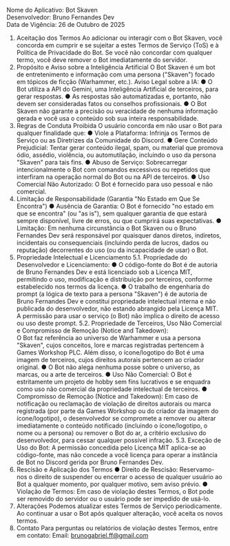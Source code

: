 Nome do Aplicativo: Bot Skaven  
Desenvolvedor: Bruno Fernandes Dev  
Data de Vigência: 26 de Outubro de 2025 
1. Aceitação dos Termos 
Ao adicionar ou interagir com o Bot Skaven, você concorda em cumprir e se sujeitar a 
estes Termos de Serviço (ToS) e à Política de Privacidade do Bot. Se você não concordar 
com qualquer termo, você deve remover o Bot imediatamente do servidor. 
2. Propósito e Aviso sobre a Inteligência Artificial 
O Bot Skaven é um bot de entretenimento e informação com uma persona ("Skaven") 
focado em tópicos de ficção (Warhammer, etc.). 
Aviso Legal sobre a IA: 
● O Bot utiliza a API do Gemini, uma Inteligência Artificial de terceiros, para gerar 
respostas. 
● As respostas são automatizadas e, portanto, não devem ser consideradas fatos 
ou conselhos profissionais. 
● O Bot Skaven não garante a precisão ou veracidade de nenhuma informação 
gerada e você usa o conteúdo sob sua inteira responsabilidade. 
3. Regras de Conduta Proibida 
O usuário concorda em não usar o Bot para qualquer finalidade que: 
● Viole a Plataforma: Infrinja os Termos de Serviço ou as Diretrizes da Comunidade 
do Discord. 
● Gere Conteúdo Prejudicial: Tentar gerar conteúdo ilegal, spam, ou material que 
promova ódio, assédio, violência, ou automutilação, incluindo o uso da persona 
"Skaven" para tais fins. 
● Abuso de Serviço: Sobrecarregar intencionalmente o Bot com comandos 
excessivos ou repetidos que interfiram na operação normal do Bot ou na API de 
terceiros. 
● Uso Comercial Não Autorizado: O Bot é fornecido para uso pessoal e não 
comercial. 
4. Limitação de Responsabilidade (Garantia "No Estado em Que Se 
Encontra") 
● Ausência de Garantia: O Bot é fornecido "no estado em que se encontra" (ou "as 
is"), sem qualquer garantia de que estará sempre disponível, livre de erros, ou que 
cumprirá suas expectativas. 
● Limitação: Em nenhuma circunstância o Bot Skaven ou o Bruno Fernandes 
Dev será responsável por quaisquer danos diretos, indiretos, incidentais ou 
consequenciais (incluindo perda de lucros, dados ou reputação) decorrentes do uso 
(ou da incapacidade de usar) o Bot. 
5. Propriedade Intelectual e Licenciamento 
5.1. Propriedade do Desenvolvedor e Licenciamento: 
● O código-fonte do Bot é de autoria de Bruno Fernandes Dev e está licenciado sob a 
Licença MIT, permitindo o uso, modificação e distribuição por terceiros, conforme 
estabelecido nos termos da licença. 
● O trabalho de engenharia do prompt (a lógica de texto para a persona "Skaven") é 
de autoria de Bruno Fernandes Dev e constitui propriedade intelectual interna e 
não publicada do desenvolvedor, não estando abrangido pela Licença MIT. A 
permissão para usar o serviço (o Bot) não implica o direito de acesso ou uso deste 
prompt. 
5.2. Propriedade de Terceiros, Uso Não Comercial e Compromisso de Remoção 
(Notice and Takedown):  
O Bot faz referência ao universo de Warhammer e usa a persona "Skaven", cujos 
conceitos, lore e marcas registradas pertencem à Games Workshop PLC. Além disso, o 
ícone/logotipo do Bot é uma imagem de terceiros, cujos direitos autorais pertencem ao 
criador original. 
● O Bot não alega nenhuma posse sobre o universo, as marcas, ou a arte de terceiros. 
● Uso Não Comercial: O Bot é estritamente um projeto de hobby sem fins lucrativos 
e se enquadra como uso não comercial da propriedade intelectual de terceiros. 
● Compromisso de Remoção (Notice and Takedown): Em caso de notificação ou 
reclamação de violação de direitos autorais ou marca registrada (por parte da 
Games Workshop ou do criador da imagem do ícone/logotipo), o desenvolvedor se 
compromete a remover ou alterar imediatamente o conteúdo notificado 
(incluindo o ícone/logotipo, o nome ou a persona) ou remover o Bot do ar, a critério 
exclusivo do desenvolvedor, para cessar qualquer possível infração. 
5.3. Exceção de Uso do Bot: A permissão concedida pelo Licença MIT aplica-se ao 
código-fonte, mas não concede a você licença para operar a instância de Bot no Discord 
gerida por Bruno Fernandes Dev. 
6. Rescisão e Aplicação dos Termos 
● Direito de Rescisão: Reservamo-nos o direito de suspender ou encerrar o acesso 
de qualquer usuário ao Bot a qualquer momento, por qualquer motivo, sem aviso 
prévio. 
● Violação de Termos: Em caso de violação destes Termos, o Bot pode ser removido 
do servidor ou o usuário pode ser impedido de usá-lo. 
7. Alterações 
Podemos atualizar estes Termos de Serviço periodicamente. Ao continuar a usar o Bot após 
qualquer alteração, você aceita os novos termos. 
8. Contato 
Para perguntas ou relatórios de violação destes Termos, entre em contato: 
Email: brunogabriel.ff@gmail.com